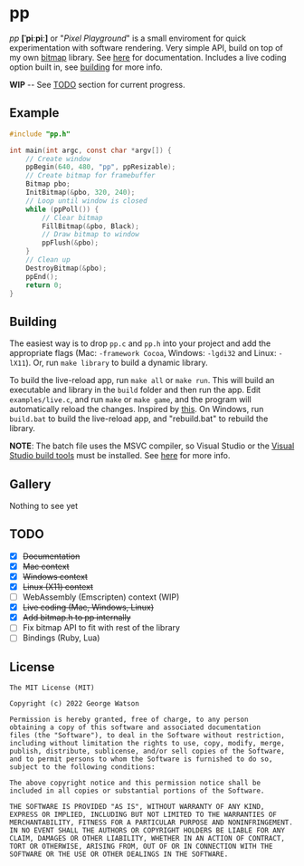 # pp

_pp_ **[ˈpiːpiː]** or "_Pixel Playground_" is a small enviroment for quick experimentation with software rendering. Very simple API, build on top of my own [bitmap](https://github.com/takeiteasy/headers/blob/master/bitmap.h) library. See [here](https://takeiteasy.github.io/pp/) for documentation. Includes a live coding option built in, see [building](https://github.com/takeiteasy/pp#building) for more info.


**WIP** -- See [TODO](https://github.com/takeiteasy/pp#todo) section for current progress.

## Example

```c
#include "pp.h"

int main(int argc, const char *argv[]) {
    // Create window
    ppBegin(640, 480, "pp", ppResizable);
    // Create bitmap for framebuffer
    Bitmap pbo;
    InitBitmap(&pbo, 320, 240);
    // Loop until window is closed
    while (ppPoll()) {
        // Clear bitmap
        FillBitmap(&pbo, Black);
        // Draw bitmap to window
        ppFlush(&pbo);
    }
    // Clean up
    DestroyBitmap(&pbo);
    ppEnd();
    return 0;
}
```

## Building

The easiest way is to drop ```pp.c``` and ```pp.h``` into your project and add the appropriate flags (Mac: ```-framework Cocoa```, Windows: ```-lgdi32``` and Linux: ```-lX11```). Or, run ```make library``` to build a dynamic library.

To build the live-reload app, run ```make all``` or ```make run```. This will build an executable and library in the ```build``` folder and then run the app. Edit ```examples/live.c```, and run ```make``` or ```make game```, and the program will automatically reload the changes. Inspired by [this](https://nullprogram.com/blog/2014/12/23/). On Windows, run ```build.bat``` to build the live-reload app, and "rebuild.bat" to rebuild the library.

**NOTE**: The batch file uses the MSVC compiler, so Visual Studio or the [Visual Studio build tools](https://visualstudio.microsoft.com/downloads/#build-tools-for-visual-studio-2022) must be installed. See [here](https://learn.microsoft.com/en-us/cpp/build/building-on-the-command-line?view=msvc-170#developer_command_prompt_shortcuts) for more info.

## Gallery

Nothing to see yet

## TODO

- [X] ~~Documentation~~
- [X] ~~Mac context~~
- [X] ~~Windows context~~
- [X] ~~Linux (X11) context~~
- [ ] WebAssembly (Emscripten) context (WIP)
- [X] ~~Live coding (Mac, Windows, Linux)~~
- [X] ~~Add bitmap.h to pp internally~~
- [ ] Fix bitmap API to fit with rest of the library
- [ ] Bindings (Ruby, Lua)

## License
```
The MIT License (MIT)

Copyright (c) 2022 George Watson

Permission is hereby granted, free of charge, to any person
obtaining a copy of this software and associated documentation
files (the "Software"), to deal in the Software without restriction,
including without limitation the rights to use, copy, modify, merge,
publish, distribute, sublicense, and/or sell copies of the Software,
and to permit persons to whom the Software is furnished to do so,
subject to the following conditions:

The above copyright notice and this permission notice shall be
included in all copies or substantial portions of the Software.

THE SOFTWARE IS PROVIDED "AS IS", WITHOUT WARRANTY OF ANY KIND,
EXPRESS OR IMPLIED, INCLUDING BUT NOT LIMITED TO THE WARRANTIES OF
MERCHANTABILITY, FITNESS FOR A PARTICULAR PURPOSE AND NONINFRINGEMENT.
IN NO EVENT SHALL THE AUTHORS OR COPYRIGHT HOLDERS BE LIABLE FOR ANY
CLAIM, DAMAGES OR OTHER LIABILITY, WHETHER IN AN ACTION OF CONTRACT,
TORT OR OTHERWISE, ARISING FROM, OUT OF OR IN CONNECTION WITH THE
SOFTWARE OR THE USE OR OTHER DEALINGS IN THE SOFTWARE.
```
